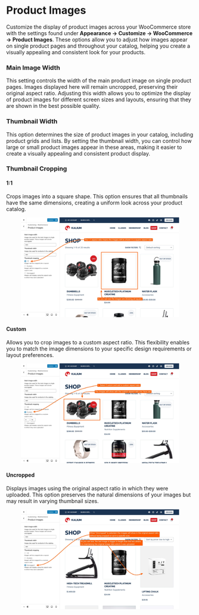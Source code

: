 # Product Images

Customize the display of product images across your WooCommerce store with the settings found under **Appearance -> Customize -> WooCommerce -> Product Images**. These options allow you to adjust how images appear on single product pages and throughout your catalog, helping you create a visually appealing and consistent look for your products.

### Main Image Width

This setting controls the width of the main product image on single product pages. Images displayed here will remain uncropped, preserving their original aspect ratio. Adjusting this width allows you to optimize the display of product images for different screen sizes and layouts, ensuring that they are shown in the best possible quality.

### Thumbnail Width

This option determines the size of product images in your catalog, including product grids and lists. By setting the thumbnail width, you can control how large or small product images appear in these areas, making it easier to create a visually appealing and consistent product display.

### Thumbnail Cropping

#### 1:1

Crops images into a square shape. This option ensures that all thumbnails have the same dimensions, creating a uniform look across your product catalog.

<figure><img src="../../.gitbook/assets/woocommerce-product-images-11.jpg" alt=""><figcaption></figcaption></figure>

#### Custom

Allows you to crop images to a custom aspect ratio. This flexibility enables you to match the image dimensions to your specific design requirements or layout preferences.

<figure><img src="../../.gitbook/assets/woocommerce-product-images-custom.jpg" alt=""><figcaption></figcaption></figure>

#### Uncropped

Displays images using the original aspect ratio in which they were uploaded. This option preserves the natural dimensions of your images but may result in varying thumbnail sizes.

<figure><img src="../../.gitbook/assets/woocommerce-product-images-uncropped.jpg" alt=""><figcaption></figcaption></figure>
